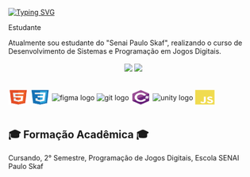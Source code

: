 

<a href="https://git.io/typing-svg"><img src="https://readme-typing-svg.demolab.com?font=Fira+Code&weight=600&duration=2000&pause=1000&color=16EAF7&background=FF6C0000&random=false&width=435&lines=Seja+bem+vindo+ao+meu+perfil+GitHub!;Ol%C3%A1%2C+me+chamo+Raphael!" alt="Typing SVG" /></a>


<div>
    <p>Estudante</p>
</div>

<div>
Atualmente sou estudante do "Senai Paulo Skaf", realizando o curso de Desenvolvimento de Sistemas e Programação em Jogos Digitais.
</div>

</br>


<div align="center">
 <img height="180em" src="https://github-readme-stats.vercel.app/api?username=Raphael-Aljona&show_icons=true&theme=radical"/>
 <img height="180em" src="https://github-readme-stats.vercel.app/api/top-langs/?username=Raphael-Aljona&layout=compact&theme=radical"/>
</div>


</br>

<div style="display: inline_block"><br>
<img align="center" alt="Raphael-HTML" height="30" width="40" src="https://raw.githubusercontent.com/devicons/devicon/master/icons/html5/html5-original.svg">
<img align="center" alt="Raphael-CSS" height="30" width="40" src="https://raw.githubusercontent.com/devicons/devicon/master/icons/css3/css3-original.svg">
<img align="center"  alt="figma logo" height="30" width="40" src="https://cdn.jsdelivr.net/gh/devicons/devicon/icons/figma/figma-original.svg"/>
<img align="center"  alt="git logo" height="30" width="40" src="https://cdn.simpleicons.org/git/F05032"/>
<img align="center" alt="Raphael-Csharp" height="30" width="40" src="https://raw.githubusercontent.com/devicons/devicon/master/icons/csharp/csharp-original.svg">
<img align="center"  alt="unity logo" height="30" width="40" src="https://cdn.simpleicons.org/unity/FFFFFF"/>
<img align="center" alt="Tadeu-Js" height="30" width="40" src="https://raw.githubusercontent.com/devicons/devicon/master/icons/javascript/javascript-plain.svg">

</div>

</br>

<div>
  <h2>🎓 Formação Acadêmica 🎓</h2> 
    <p>Cursando, 2° Semestre, Programação de Jogos Digitais, Escola SENAI Paulo Skaf</p>
</div>

